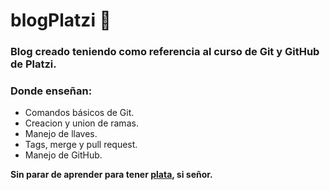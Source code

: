 # blogPlatzi 💪
### Blog creado teniendo como referencia al curso de Git y GitHub de Platzi.
### Donde enseñan:
- Comandos básicos de Git.
- Creacion y union de ramas.
- Manejo de llaves.
- Tags, merge y pull request.
- Manejo de GitHub.

 **Sin parar de aprender para tener [plata](https://www.youtube.com/watch?v=cEOyOB-v_h4&ab_channel=DiomedesD%C3%ADazOficial "plata"), si señor.**
